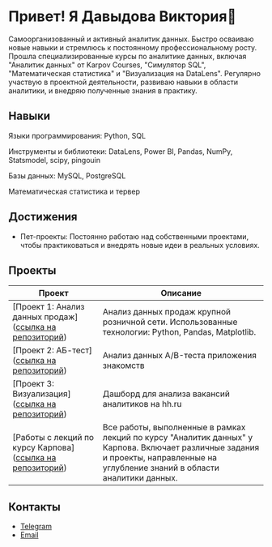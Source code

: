 # Привет! Я Давыдова Виктория👋

Самоорганизованный и активный аналитик данных. Быстро осваиваю новые навыки и стремлюсь к постоянному профессиональному росту. Прошла специализированные курсы по аналитике данных, включая "Аналитик данных" от Karpov Courses, "Симулятор SQL", "Математическая статистика" и "Визуализация на DataLens". Регулярно участвую в проектной деятельности, развиваю навыки в области аналитики, и внедряю полученные знания в практику.

## Навыки

Языки программирования: Python, SQL

Инструменты и библиотеки: DataLens, Power BI, Pandas, NumPy, Statsmodel, scipy, pingouin

Базы данных: MySQL, PostgreSQL

Математическая статистика и тервер

## Достижения
- Пет-проекты: Постоянно работаю над собственными проектами, чтобы практиковаться и внедрять новые идеи в реальных условиях.

## Проекты

| Проект                                                                                           | Описание                                                                                                                                           |
|--------------------------------------------------------------------------------------------------|-----------------------------------------------------------------------------------------------------------------------------------------------------|
| [Проект 1: Анализ данных продаж]([ссылка на репозиторий](https://github.com/viknep/project_for_e-commerce))                                          | Анализ данных продаж крупной розничной сети. Использованные технологии: Python, Pandas, Matplotlib.                                                  |
| [Проект 2: АБ-тест]([ссылка на репозиторий](https://github.com/viknep/ab_test_dating_app))                               | Анализ данных A/B-теста приложения знакомств                                  |
| [Проект 3: Визуализация]([ссылка на репозиторий](https://public.tableau.com/views/2_2_17228428005990/Dashboard1?:language=en-US&:sid=&:redirect=auth&:display_count=n&:origin=viz_share_link))                                 | Дашборд для анализа вакансий аналитиков на hh.ru                                                                 |
| [Работы с лекций по курсу Карпова]([ссылка на репозиторий](https://github.com/viknep/projects_from_lections))                                        | Все работы, выполненные в рамках лекций по курсу "Аналитик данных" у Карпова. Включает различные задания и проекты, направленные на углубление знаний в области аналитики данных. |


## Контакты

- [Telegram](https://t.me/davikasem)
- [Email](viknep8@gmail.com)
